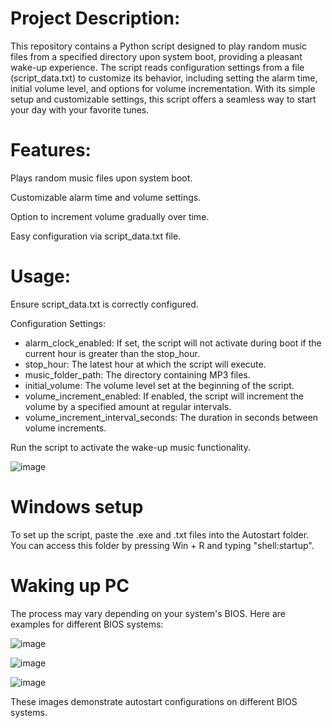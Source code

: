 # Project Description:

This repository contains a Python script designed to play random music files from a specified directory upon system boot, providing a pleasant wake-up experience. The script reads configuration settings from a file (script_data.txt) to customize its behavior, including setting the alarm time, initial volume level, and options for volume incrementation. With its simple setup and customizable settings, this script offers a seamless way to start your day with your favorite tunes.

# Features:

Plays random music files upon system boot.

Customizable alarm time and volume settings.

Option to increment volume gradually over time.

Easy configuration via script_data.txt file.


# Usage:

Ensure script_data.txt is correctly configured.

Configuration Settings:
- alarm_clock_enabled: If set, the script will not activate during boot if the current hour is greater than the stop_hour.
- stop_hour: The latest hour at which the script will execute.
- music_folder_path: The directory containing MP3 files.
- initial_volume: The volume level set at the beginning of the script.
- volume_increment_enabled: If enabled, the script will increment the volume by a specified amount at regular intervals.
- volume_increment_interval_seconds: The duration in seconds between volume increments.

Run the script to activate the wake-up music functionality.

![image](https://github.com/jmamej/Python-Wake-Up-Music/assets/57408600/17e3534d-3c49-461a-b4ba-d145a9b791b7)


# Windows setup

To set up the script, paste the .exe and .txt files into the Autostart folder. You can access this folder by pressing Win + R and typing "shell:startup".

# Waking up PC

The process may vary depending on your system's BIOS. Here are examples for different BIOS systems:

![image](https://github.com/jmamej/Python-Wake-Up-Music/assets/57408600/1f64e506-05ec-4d05-a0e9-b99414fb0841)

![image](https://github.com/jmamej/Python-Wake-Up-Music/assets/57408600/b56f0a29-a4b1-4c9e-b9b6-cdabb87aac2a)

![image](https://github.com/jmamej/Python-Wake-Up-Music/assets/57408600/73ab4a84-07e0-4c1e-8dc4-8a70ea2c714b)


These images demonstrate autostart configurations on different BIOS systems.
